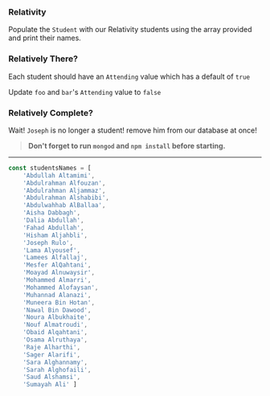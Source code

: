 
### Relativity

Populate the `Student` with our Relativity students using the array provided and print their names.

### Relatively There?

Each student should have an `Attending` value which has a default of `true`

Update `foo` and `bar`'s `Attending` value to `false`

### Relatively Complete? 

Wait! `Joseph` is no longer a student! remove him from our database at once!


>**Don't forget to run `mongod` and `npm install` before starting.**

---

```js
const studentsNames = [
    'Abdullah Altamimi', 
    'Abdulrahman Alfouzan', 
    'Abdulrahman Aljammaz', 
    'Abdulrahman Alshabibi', 
    'Abdulwahhab AlBallaa', 
    'Aisha Dabbagh', 
    'Dalia Abdullah', 
    'Fahad Abdullah', 
    'Hisham Aljahbli',
    'Joseph Rulo',
    'Lama Alyousef', 
    'Lamees Alfallaj', 
    'Mesfer AlQahtani', 
    'Moayad Alnuwaysir', 
    'Mohammed Almarri', 
    'Mohammed Alofaysan',
    'Muhannad Alanazi', 
    'Muneera Bin Hotan',  
    'Nawal Bin Dawood', 
    'Noura Albukhaite', 
    'Nouf Almatroudi', 
    'Obaid Alqahtani', 
    'Osama Alruthaya', 
    'Raje Alharthi', 
    'Sager Alarifi', 
    'Sara Alghannamy', 
    'Sarah Alghofaili', 
    'Saud Alshamsi', 
    'Sumayah Ali' ]

```